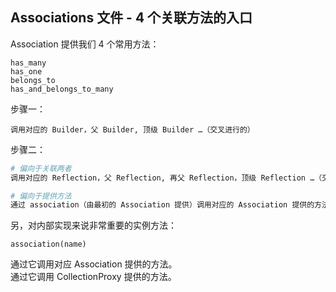 ## Associations 文件 - 4 个关联方法的入口

Association 提供我们 4 个常用方法：

```
has_many
has_one
belongs_to
has_and_belongs_to_many
```

步骤一：


```
调用对应的 Builder，父 Builder, 顶级 Builder …（交叉进行的）
```

步骤二：

```sh
# 偏向于关联两者
调用对应的 Reflection，父 Reflection, 再父 Reflection，顶级 Reflection …（交叉进行的）

# 偏向于提供方法
通过 association（由最初的 Association 提供）调用对应的 Association 提供的方法 …（交叉进行的）
```

另，对内部实现来说非常重要的实例方法：

```
association(name)
```

通过它调用对应 Association 提供的方法。
<br>
通过它调用 CollectionProxy 提供的方法。

